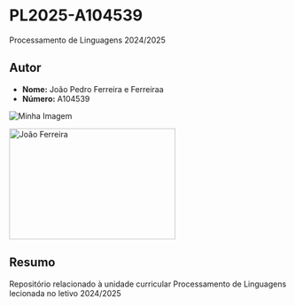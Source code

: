 # PL2025-A104539

Processamento de Linguagens 2024/2025


## Autor 

- **Nome:** João Pedro Ferreira e Ferreiraa
- **Número:** A104539

![Minha Imagem](img/JoãoFerreira.jpg)

<img src="img/JoãoFerreira.jpg" alt="João Ferreira" width="300" height="200">




## Resumo 

Repositório relacionado à unidade curricular Processamento de Linguagens lecionada no letivo 2024/2025
